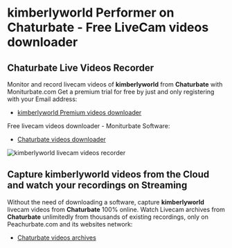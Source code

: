 # kimberlyworld Performer on Chaturbate - Free LiveCam videos downloader

## Chaturbate Live Videos Recorder

Monitor and record livecam videos of **kimberlyworld** from **Chaturbate** with Moniturbate.com
Get a premium trial for free by just and only registering with your Email address:
* [kimberlyworld Premium videos downloader](https://moniturbate.com/request-demo-licence-key.html)

Free livecam videos downloader - Moniturbate Software:
* [Chaturbate videos downloader](https://moniturbate.com/moniturbate-download-software.html)

![kimberlyworld livecam videos recorder](https://peachurnet.com/templates/moniturbate-software.png)


## Capture kimberlyworld videos from the Cloud and watch your recordings on Streaming

Without the need of downloading a software, capture **kimberlyworld** livecam videos from **Chaturbate** 100% online.
Watch Livecam archives from **Chaturbate** unlimitedly from thousands of existing recordings, only on Peachurbate.com and its websites network:
* [Chaturbate videos archives](https://peachurnet.com/)